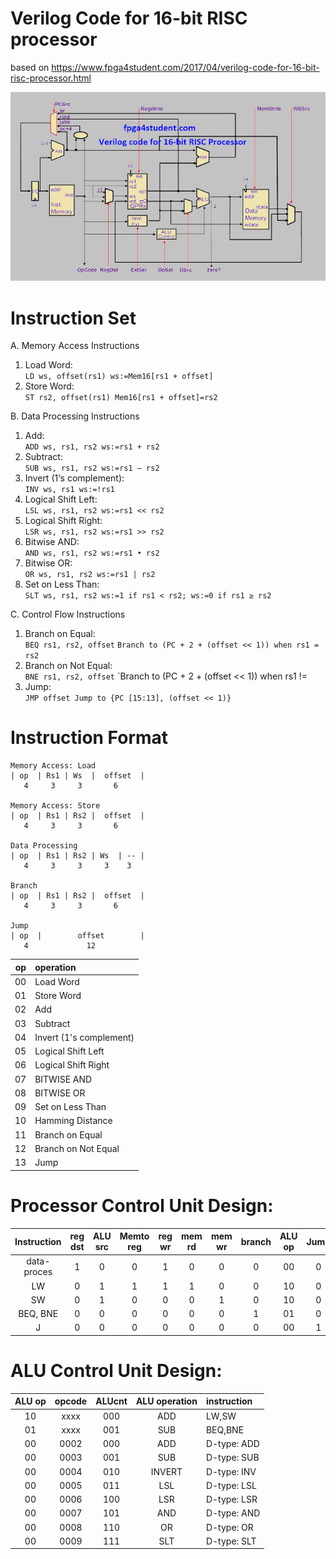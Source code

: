 # Verilog Code for 16-bit RISC processor
based on
https://www.fpga4student.com/2017/04/verilog-code-for-16-bit-risc-processor.html

![RISC16 datapath](doc/img/RISC_PROCESSOR_1.jpg)

# Instruction Set

A. Memory Access Instructions
1. Load Word:  
    `LD ws, offset(rs1) ws:=Mem16[rs1 + offset]`
2. Store Word:  
    `ST rs2, offset(rs1) Mem16[rs1 + offset]=rs2`

B. Data Processing Instructions
1. Add:  
    `ADD ws, rs1, rs2 ws:=rs1 + rs2`
2. Subtract:  
    `SUB ws, rs1, rs2 ws:=rs1 – rs2`
3. Invert (1‘s complement):  
    `INV ws, rs1 ws:=!rs1`
4. Logical Shift Left:  
    `LSL ws, rs1, rs2 ws:=rs1 << rs2`
5. Logical Shift Right:  
    `LSR ws, rs1, rs2 ws:=rs1 >> rs2`
6. Bitwise AND:  
    `AND ws, rs1, rs2 ws:=rs1 • rs2`
7. Bitwise OR:  
    `OR ws, rs1, rs2 ws:=rs1 | rs2`
8. Set on Less Than:  
    `SLT ws, rs1, rs2 ws:=1 if rs1 < rs2; ws:=0 if rs1 ≥ rs2`

C. Control Flow Instructions
1. Branch on Equal:  
    `BEQ rs1, rs2, offset`
    `Branch to (PC + 2 + (offset << 1)) when rs1 = rs2`
2. Branch on Not Equal:  
    `BNE rs1, rs2, offset`
    `Branch to (PC + 2 + (offset << 1)) when rs1 != 
3. Jump:  
    `JMP offset Jump to {PC [15:13], (offset << 1)}`


# Instruction Format
    Memory Access: Load
    | op  | Rs1 | Ws  |  offset  |
       4     3     3       6

    Memory Access: Store
    | op  | Rs1 | Rs2 |  offset  |
       4     3     3       6

    Data Processing
    | op  | Rs1 | Rs2 | Ws  | -- |
       4     3     3     3    3

    Branch
    | op  | Rs1 | Rs2 |  offset  |
       4     3     3       6

    Jump
    | op  |        offset        |
       4             12

| op | operation               |
|---:|:------------------------|
| 00 | Load Word               |
| 01 | Store Word              |
| 02 | Add                     |
| 03 | Subtract                |
| 04 | Invert (1's complement) |
| 05 | Logical Shift Left      |
| 06 | Logical Shift Right     |
| 07 | BITWISE AND             |
| 08 | BITWISE OR              |
| 09 | Set on Less Than        |
| 10 | Hamming Distance        |
| 11 | Branch on Equal         |
| 12 | Branch on Not Equal     |
| 13 | Jump                    |


# Processor Control Unit Design:
|Instruction|reg dst|ALU src|Memto reg|reg wr|mem rd|mem wr|branch|ALU op|Jump|
|:---------:|:-----:|:-----:|:-------:|:----:|:----:|:----:|:----:|:----:|:--:|
|data-proces|   1   |   0   |    0    |  1   |  0   |  0   |  0   |  00  | 0  |
|    LW     |   0   |   1   |    1    |  1   |  1   |  0   |  0   |  10  | 0  |
|    SW     |   0   |   1   |    0    |  0   |  0   |  1   |  0   |  10  | 0  |
| BEQ, BNE  |   0   |   0   |    0    |  0   |  0   |  0   |  1   |  01  | 0  |
|     J     |   0   |   0   |    0    |  0   |  0   |  0   |  0   |  00  | 1  |


# ALU Control Unit Design:
|ALU op|opcode|ALUcnt|ALU operation|instruction|
|:----:|:----:|:----:|:-----------:|:----------|
|  10  | xxxx | 000  |     ADD     |   LW,SW   |
|  01  | xxxx | 001  |     SUB     |  BEQ,BNE  |
|  00  | 0002 | 000  |     ADD     |D-type: ADD|
|  00  | 0003 | 001  |     SUB     |D-type: SUB|
|  00  | 0004 | 010  |   INVERT    |D-type: INV|
|  00  | 0005 | 011  |     LSL     |D-type: LSL|
|  00  | 0006 | 100  |     LSR     |D-type: LSR|
|  00  | 0007 | 101  |     AND     |D-type: AND|
|  00  | 0008 | 110  |     OR      |D-type: OR |
|  00  | 0009 | 111  |     SLT     |D-type: SLT|

